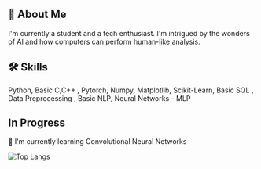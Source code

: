 



## 🚀 About Me
I'm currently a student and a tech enthusiast. I'm intrigued by the wonders of AI and how computers can perform human-like analysis. 


## 🛠 Skills
Python, Basic C,C++ , Pytorch, Numpy, Matplotlib, Scikit-Learn, Basic SQL , Data Preprocessing , Basic NLP, Neural Networks - MLP





## In Progress 

🧠 I'm currently learning Convolutional Neural Networks


![Top Langs](https://github-readme-stats.vercel.app/api/top-langs/?username=manishdhakal2&theme=tokyonight)





